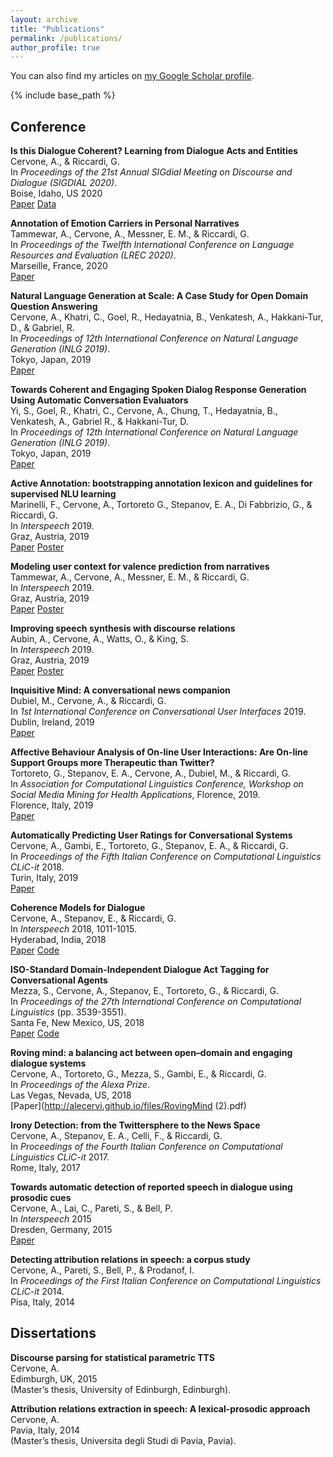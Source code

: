 ```yaml
---
layout: archive
title: "Publications"
permalink: /publications/
author_profile: true
---
```


  You can also find my articles on [my Google Scholar profile](https://scholar.google.it/citations?user=o4OksrQAAAAJ&hl=en "Scholar").


{% include base_path %}

## Conference

<strong>Is this Dialogue Coherent? Learning from Dialogue Acts and Entities</strong> <br />
Cervone, A., & Riccardi, G. <br />
In <i>Proceedings of the 21st Annual SIGdial Meeting on Discourse and Dialogue (SIGDIAL 2020)</i>. <br />
Boise, Idaho, US 2020 <br />
[Paper](http://alecervi.github.io/files/SigDial2020Final.pdf) [Data](https://github.com/alecervi/switchboard-coherence-corpus)

<strong>Annotation of Emotion Carriers in Personal Narratives</strong> <br />
Tammewar, A., Cervone, A., Messner, E. M., & Riccardi, G. <br />
In <i>Proceedings of the Twelfth International Conference on Language Resources and Evaluation (LREC 2020)</i>. <br />
Marseille, France, 2020 <br />
[Paper](http://alecervi.github.io/files/LREC2020.pdf)

<strong>Natural Language Generation at Scale: A Case Study for Open Domain Question Answering </strong> <br />
Cervone, A., Khatri, C., Goel, R., Hedayatnia, B., Venkatesh, A., Hakkani-Tur, D., & Gabriel, R. <br />
In <i> Proceedings of 12th International Conference on Natural Language Generation (INLG 2019)</i>. <br />
Tokyo, Japan, 2019 <br />
[Paper](http://alecervi.github.io/files/NLG_at_scale_final.pdf)

<strong>Towards Coherent and Engaging Spoken Dialog Response Generation Using Automatic Conversation Evaluators </strong> <br />
Yi, S., Goel, R., Khatri, C., Cervone, A., Chung, T., Hedayatnia, B., Venkatesh, A., Gabriel R., & Hakkani-Tur, D. <br /> 
In <i> Proceedings of 12th International Conference on Natural Language Generation (INLG 2019)</i>. <br />
Tokyo, Japan, 2019 <br />
[Paper](http://alecervi.github.io/files/Towards_Coherent_and_Engaging_Spoken_Dialog_Response_Generation.pdf)

<strong>Active Annotation: bootstrapping annotation lexicon and guidelines for supervised NLU learning </strong> <br />
Marinelli, F., Cervone, A., Tortoreto G., Stepanov, E. A., Di Fabbrizio, G., & Riccardi, G. <br /> 
In <i>Interspeech</i> 2019. <br />
Graz, Austria, 2019 <br />
[Paper](http://alecervi.github.io/files/2537.pdf) [Poster](http://alecervi.github.io/files/IS19_AA_Poster_final_.pdf)

<strong>Modeling user context for valence prediction from narratives </strong> <br />
Tammewar, A., Cervone, A., Messner, E. M., & Riccardi, G.  <br />
In <i>Interspeech</i> 2019. <br />
Graz, Austria, 2019 <br />
[Paper](http://alecervi.github.io/files/2489.pdf) [Poster](http://alecervi.github.io/files/ppt3.pdf)

<strong>Improving speech synthesis with discourse relations </strong> <br />
Aubin, A., Cervone, A., Watts, O., & King, S. <br />
In <i>Interspeech</i> 2019. <br />
Graz, Austria, 2019 <br />
[Paper](http://alecervi.github.io/files/1945.pdf) [Poster](https://alecervi.github.io/files/Poster_PowerPoint_Version_2019-09-10.pdf)

<strong>Inquisitive Mind: A conversational news companion </strong> <br />
Dubiel, M., Cervone, A., & Riccardi, G. <br />
In <i>1st International Conference on Conversational User Interfaces</i> 2019. <br />
Dublin, Ireland, 2019 <br />
[Paper](http://alecervi.github.io/files/Dubiel_etal_CUI_2019_Inquisitive_mind_a_conversational_news_companion.pdf)

<strong>Affective Behaviour Analysis of On-line User Interactions: Are On-line Support Groups more Therapeutic than Twitter? </strong> <br />
Tortoreto, G., Stepanov, E. A., Cervone, A., Dubiel, M., & Riccardi, G. <br />
In <i>Association for Computational Linguistics Conference, Workshop on Social Media Mining for Health Applications</i>, Florence, 2019. <br />
Florence, Italy, 2019 <br />
[Paper](http://alecervi.github.io/files/W19-3211.pdf)

<strong>Automatically Predicting User Ratings for Conversational Systems </strong> <br />
Cervone, A., Gambi, E., Tortoreto, G., Stepanov, E. A., & Riccardi, G. <br />
In <i>Proceedings of the Fifth Italian Conference on Computational Linguistics CLiC-it</i> 2018. <br />
Turin, Italy, 2019 <br />
[Paper](http://alecervi.github.io/files/paper32.pdf)

<strong>Coherence Models for Dialogue </strong> <br />
Cervone, A., Stepanov, E., & Riccardi, G. <br />
In <i>Interspeech</i> 2018, 1011-1015. <br />
Hyderabad, India, 2018 <br />
[Paper](http://alecervi.github.io/files/2446.pdf) [Code](https://github.com/alecervi/Coherence-models-for-dialogue)
  
<strong>ISO-Standard Domain-Independent Dialogue Act Tagging for Conversational Agents </strong> <br />
Mezza, S., Cervone, A., Stepanov, E., Tortoreto, G., & Riccardi, G. <br />
In <i>Proceedings of the 27th International Conference on Computational Linguistics</i> (pp. 3539-3551). <br />
Santa Fe, New Mexico, US, 2018 <br />
[Paper](http://alecervi.github.io/files/C18-1300.pdf) [Code](https://github.com/ColingPaper2018/DialogueAct-Tagger)

<strong>Roving mind: a balancing act between open–domain and engaging dialogue systems </strong> <br />
Cervone, A., Tortoreto, G., Mezza, S., Gambi, E., & Riccardi, G. <br />
In <i>Proceedings of the Alexa Prize</i>. <br />
Las Vegas, Nevada, US, 2018 <br />
[Paper](http://alecervi.github.io/files/RovingMind (2).pdf)

<strong>Irony Detection: from the Twittersphere to the News Space </strong> <br />
Cervone, A., Stepanov, E. A., Celli, F., & Riccardi, G. <br />
In <i>Proceedings of the Fourth Italian Conference on Computational Linguistics CLiC-it</i> 2017. <br />
Rome, Italy, 2017

<strong>Towards automatic detection of reported speech in dialogue using prosodic cues </strong> <br />
Cervone, A., Lai, C., Pareti, S., & Bell, P. <br />
In <i>Interspeech</i> 2015 <br />
Dresden, Germany, 2015 <br />
[Paper](http://alecervi.github.io/files/cervone2015quotes.pdf)

<strong>Detecting attribution relations in speech: a corpus study </strong> <br />
Cervone, A., Pareti, S., Bell, P., & Prodanof, I. <br />
In <i>Proceedings of the First Italian Conference on Computational Linguistics CLiC-it</i> 2014. <br />
Pisa, Italy, 2014
  

## Dissertations

<strong>Discourse parsing for statistical parametric TTS </strong> <br />
Cervone, A. <br />
Edimburgh, UK, 2015 <br />
(Master’s thesis, University of Edinburgh, Edinburgh).

<strong>Attribution relations extraction in speech: A lexical-prosodic approach </strong> <br />
Cervone, A. <br />
Pavia, Italy, 2014 <br />
(Master’s thesis, Universita degli Studi di Pavia, Pavia).





